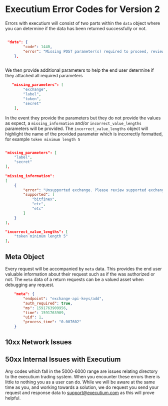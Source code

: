 # Executium Error Codes for Version 2
Errors with executium will consist of two parts within the `data` object where you can determine if the data has been returned successfully or not.

```json

 "data": {
        "code": 1440,
        "error": "Missing POST parameter(s) required to proceed, review 'missing_parameters' for more information."
    },
    
```

We then provide additional parameters to help the end user determine if they attached all required parameters

```json
   "missing_parameters": [
        "exchange",
        "label",
        "token",
        "secret"
    ], 
```

In the event they provide the parameters but they do not provide the values as expect, a `missing_information` and/or `incorrect_value_lengths` parameters will be provided. The `incorrect_value_lengths` object will highlight the name of the provided parameter which is incorrectly formatted, for example `token minimum length 5`

```json

"missing_parameters": [
    "label",
    "secret"
],
    
"missing_information": 
[
    {
        "error": "Unsupported exchange. Please review supported exchange list",
        "supported": [
            "bitfinex",
            "etc",
            "etc"
        ]
    }
],

"incorrect_value_lengths": [
    "token minimum length 5"
],

```

## Meta Object
Every request will be accompanied by `meta` data. This provides the end user valuable information about their request such as if the was  authorized or not. The `meta` data of a return requests can be a valued asset when debugging any request.

```json
    "meta": {
        "endpoint": "exchange-api-keys/add",
        "auth_required": true,
        "ms": 1591763909956,
        "time": 1591763909,
        "uid": 1,
        "process_time": "0.007602"
    }
```

## 10xx Network Issues

## 50xx Internal Issues with Executium
Any codes which fall in the 5000-6000 range are issues relating directory to the executium trading system. When you encounter these errors there is little to nothing you as a user can do. While we will be aware at the same time as you, and working towards a solution, we do request you send your request and response data to support@executium.com as this will prove helpful.




    
